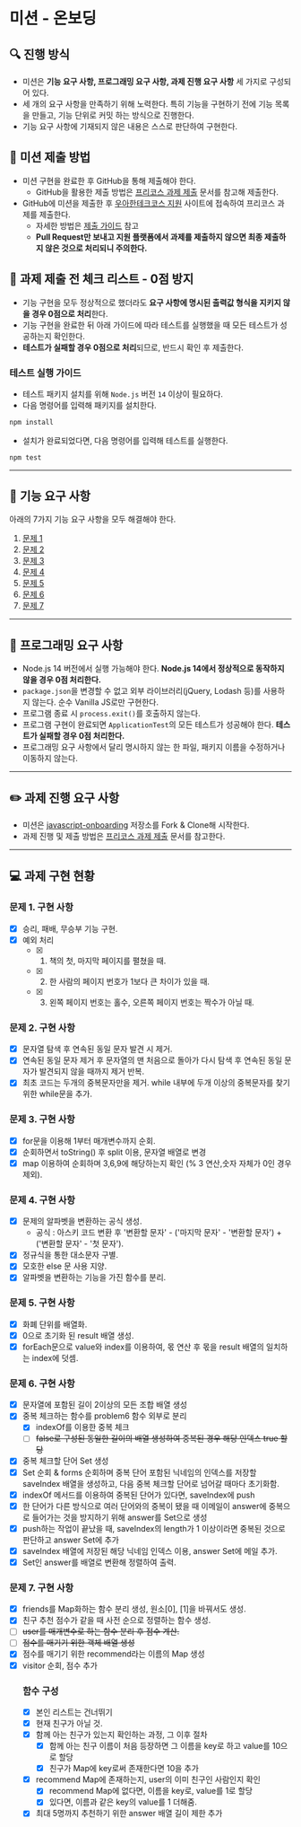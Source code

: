 # 미션 - 온보딩

## 🔍 진행 방식

- 미션은 **기능 요구 사항, 프로그래밍 요구 사항, 과제 진행 요구 사항** 세 가지로 구성되어 있다.
- 세 개의 요구 사항을 만족하기 위해 노력한다. 특히 기능을 구현하기 전에 기능 목록을 만들고, 기능 단위로 커밋 하는 방식으로 진행한다.
- 기능 요구 사항에 기재되지 않은 내용은 스스로 판단하여 구현한다.

## 📮 미션 제출 방법

- 미션 구현을 완료한 후 GitHub을 통해 제출해야 한다.
  - GitHub을 활용한 제출 방법은 [프리코스 과제 제출](https://github.com/woowacourse/woowacourse-docs/tree/master/precourse) 문서를 참고해
    제출한다.
- GitHub에 미션을 제출한 후 [우아한테크코스 지원](https://apply.techcourse.co.kr) 사이트에 접속하여 프리코스 과제를 제출한다.
  - 자세한 방법은 [제출 가이드](https://github.com/woowacourse/woowacourse-docs/tree/master/precourse#제출-가이드) 참고
  - **Pull Request만 보내고 지원 플랫폼에서 과제를 제출하지 않으면 최종 제출하지 않은 것으로 처리되니 주의한다.**

## 🚨 과제 제출 전 체크 리스트 - 0점 방지

- 기능 구현을 모두 정상적으로 했더라도 **요구 사항에 명시된 출력값 형식을 지키지 않을 경우 0점으로 처리**한다.
- 기능 구현을 완료한 뒤 아래 가이드에 따라 테스트를 실행했을 때 모든 테스트가 성공하는지 확인한다.
- **테스트가 실패할 경우 0점으로 처리**되므로, 반드시 확인 후 제출한다.

### 테스트 실행 가이드

- 테스트 패키지 설치를 위해 `Node.js` 버전 `14` 이상이 필요하다.
- 다음 명령어를 입력해 패키지를 설치한다.

```bash
npm install
```

- 설치가 완료되었다면, 다음 명령어를 입력해 테스트를 실행한다.

```bash
npm test
```

---

## 🚀 기능 요구 사항

아래의 7가지 기능 요구 사항을 모두 해결해야 한다.

1. [문제 1](docs/PROBLEM1.md)
2. [문제 2](docs/PROBLEM2.md)
3. [문제 3](docs/PROBLEM3.md)
4. [문제 4](docs/PROBLEM4.md)
5. [문제 5](docs/PROBLEM5.md)
6. [문제 6](docs/PROBLEM6.md)
7. [문제 7](docs/PROBLEM7.md)

---

## 🎯 프로그래밍 요구 사항

- Node.js 14 버전에서 실행 가능해야 한다. **Node.js 14에서 정상적으로 동작하지 않을 경우 0점 처리한다.**
- `package.json`을 변경할 수 없고 외부 라이브러리(jQuery, Lodash 등)를 사용하지 않는다. 순수 Vanilla JS로만 구현한다.
- 프로그램 종료 시 `process.exit()`를 호출하지 않는다.
- 프로그램 구현이 완료되면 `ApplicationTest`의 모든 테스트가 성공해야 한다. **테스트가 실패할 경우 0점 처리한다.**
- 프로그래밍 요구 사항에서 달리 명시하지 않는 한 파일, 패키지 이름을 수정하거나 이동하지 않는다.

---

## ✏️ 과제 진행 요구 사항

- 미션은 [javascript-onboarding](https://github.com/woowacourse-precourse/javascript-onboarding) 저장소를 Fork & Clone해 시작한다.
- 과제 진행 및 제출 방법은 [프리코스 과제 제출](https://github.com/woowacourse/woowacourse-docs/tree/master/precourse) 문서를 참고한다.

---

## 💻 과제 구현 현황

### 문제 1. 구현 사항

- [x] 승리, 패배, 무승부 기능 구현.
- [x] 예외 처리
  - [x] 1. 책의 첫, 마지막 페이지를 펼쳤을 때.
  - [x] 2. 한 사람의 페이지 번호가 1보다 큰 차이가 있을 때.
  - [x] 3. 왼쪽 페이지 번호는 홀수, 오른쪽 페이지 번호는 짝수가 아닐 때.

### 문제 2. 구현 사항

- [x] 문자열 탐색 후 연속된 동일 문자 발견 시 제거.
- [x] 연속된 동일 문자 제거 후 문자열의 맨 처음으로 돌아가 다시 탐색 후 연속된 동일 문자가 발견되지 않을 때까지 제거 반복.
- [x] 최초 코드는 두개의 중복문자만을 제거. while 내부에 두개 이상의 중복문자를 찾기 위한 while문을 추가.

### 문제 3. 구현 사항

- [x] for문을 이용해 1부터 매개변수까지 순회.
- [x] 순회하면서 toString() 후 split 이용, 문자열 배열로 변경
- [x] map 이용하여 순회하며 3,6,9에 해당하는지 확인 (% 3 연산,숫자 자체가 0인 경우 제외).

### 문제 4. 구현 사항

- [x] 문제의 알파벳을 변환하는 공식 생성.
  - 공식 : 아스키 코드 변환 후 '변환할 문자' - ('마지막 문자' - '변환할 문자') + ('변환할 문자' - '첫 문자').
- [x] 정규식을 통한 대소문자 구별.
- [x] 모호한 else 문 사용 지양.
- [x] 알파벳을 변환하는 기능을 가진 함수를 분리.

### 문제 5. 구현 사항

- [x] 화폐 단위를 배열화.
- [x] 0으로 초기화 된 result 배열 생성.
- [x] forEach문으로 value와 index를 이용하여, 몫 연산 후 몫을 result 배열의 일치하는 index에 덧셈.

### 문제 6. 구현 사항

- [x] 문자열에 포함된 길이 2이상의 모든 조합 배열 생성
- [x] 중복 체크하는 함수를 problem6 함수 외부로 분리
  - [x] indexOf를 이용한 중복 체크
  - [ ] ~~false로 구성된 동일한 길이의 배열 생성하여 중복된 경우 해당 인덱스 true 할당~~
- [x] 중복 체크할 단어 Set 생성
- [x] Set 순회 & forms 순회하며 중복 단어 포함된 닉네임의 인덱스를 저장할 saveIndex 배열을 생성하고, 다음 중복 체크할 단어로 넘어갈 때마다 초기화함.
- [x] indexOf 메서드를 이용하여 중복된 단어가 있다면, saveIndex에 push
- [x] 한 단어가 다른 방식으로 여러 단어와의 중복이 됐을 때 이메일이 answer에 중복으로 들어가는 것을 방지하기 위해 answer를 Set으로 생성
- [x] push하는 작업이 끝났을 때, saveIndex의 length가 1 이상이라면 중복된 것으로 판단하고 answer Set에 추가
- [x] saveIndex 배열에 저장된 해당 닉네임 인덱스 이용, answer Set에 메일 추가.
- [x] Set인 answer를 배열로 변환해 정렬하여 출력.

### 문제 7. 구현 사항

- [x] friends를 Map화하는 함수 분리 생성, 원소[0], [1]을 바꿔서도 생성.
- [x] 친구 추천 점수가 같을 때 사전 순으로 정렬하는 함수 생성.
- [ ] ~~user를 매개변수로 하는 함수 분리 후 점수 계산.~~
- [ ] ~~점수를 매기기 위한 객체 배열 생성~~
- [x] 점수를 매기기 위한 recommend라는 이름의 Map 생성
- [x] visitor 순회, 점수 추가
  ### 함수 구성
  - [x] 본인 리스트는 건너뛰기
  - [x] 현재 친구가 아닐 것.
  - [x] 함께 아는 친구가 있는지 확인하는 과정, 그 이후 절차
    - [x] 함께 아는 친구 이름이 처음 등장하면 그 이름을 key로 하고 value를 10으로 할당
    - [x] 친구가 Map에 key로써 존재한다면 10을 추가
  - [x] recommend Map에 존재하는지, user의 이미 친구인 사람인지 확인
    - [x] recommend Map에 없다면, 이름을 key로, value를 1로 할당
    - [x] 있다면, 이름과 같은 key의 value를 1 더해줌.
  - [x] 최대 5명까지 추천하기 위한 answer 배열 길이 제한 추가
